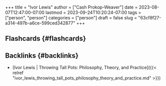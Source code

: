 +++
title = "Ivor Lewis"
author = ["Cash Prokop-Weaver"]
date = 2023-08-07T12:47:00-07:00
lastmod = 2023-09-24T10:20:24-07:00
tags = ["person", "person"]
categories = ["person"]
draft = false
slug = "63cf8f27-a314-497b-a6ce-599ced342877"
+++

## Flashcards {#flashcards}


## Backlinks {#backlinks}

-   [Ivor Lewis | Throwing Tall Pots: Philosophy, Theory, and Practice]({{< relref "ivor_lewis_throwing_tall_pots_philosophy_theory_and_practice.md" >}})
